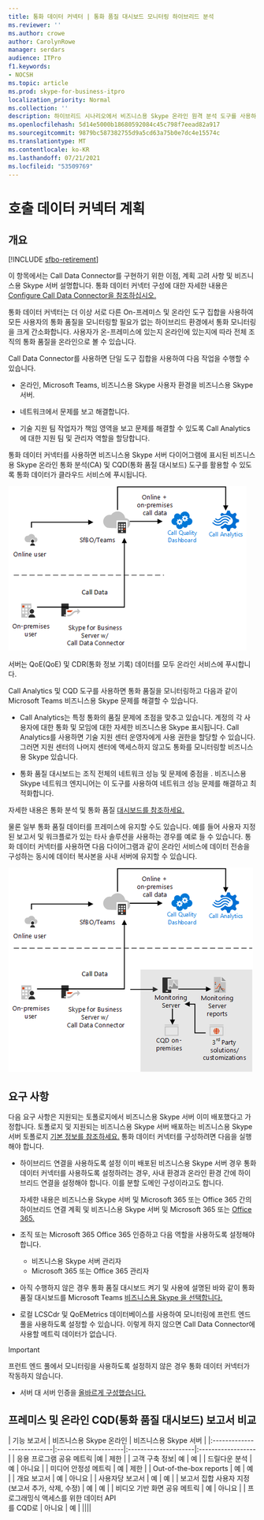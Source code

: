 ```yaml
---
title: 통화 데이터 커넥터 | 통화 품질 대시보드 모니터링 하이브리드 분석
ms.reviewer: ''
ms.author: crowe
author: CarolynRowe
manager: serdars
audience: ITPro
f1.keywords:
- NOCSH
ms.topic: article
ms.prod: skype-for-business-itpro
localization_priority: Normal
ms.collection: ''
description: 하이브리드 시나리오에서 비즈니스용 Skype 온라인 원격 분석 도구를 사용하여 프레미스 구현을 모니터링하는 방법을 간략하게 설명합니다.
ms.openlocfilehash: 5d14e5000b18680592084c45c798f7eead82a917
ms.sourcegitcommit: 9879bc587382755d9a5cd63a75b0e7dc4e15574c
ms.translationtype: MT
ms.contentlocale: ko-KR
ms.lasthandoff: 07/21/2021
ms.locfileid: "53509769"
---
```

# <a name="plan-call-data-connector"></a>호출 데이터 커넥터 계획

## <a name="overview"></a>개요

[!INCLUDE [sfbo-retirement](../../Hub/includes/sfbo-retirement.md)]

이 항목에서는 Call Data Connector를 구현하기 위한 이점, 계획 고려 사항 및 비즈니스용 Skype 서버 설명합니다. 통화 데이터 커넥터 구성에 대한 자세한 내용은 [Configure Call Data Connector을 참조하십시오.](configure-call-data-connector.md)


통화 데이터 커넥터는 더 이상 서로 다른 On-프레미스 및 온라인 도구 집합을 사용하여 모든 사용자의 통화 품질을 모니터링할 필요가 없는 하이브리드 환경에서 통화 모니터링을 크게 간소화합니다. 사용자가 온-프레미스에 있는지 온라인에 있는지에 따라 전체 조직의 통화 품질을 온라인으로 볼 수 있습니다.

Call Data Connector를 사용하면 단일 도구 집합을 사용하여 다음 작업을 수행할 수 있습니다.

- 온라인, Microsoft Teams, 비즈니스용 Skype 사용자 환경을 비즈니스용 Skype 서버.

- 네트워크에서 문제를 보고 해결합니다.

- 기술 지원 팀 작업자가 책임 영역을 보고 문제를 해결할 수 있도록 Call Analytics에 대한 지원 팀 및 관리자 역할을 할당합니다.

통화 데이터 커넥터를 사용하면 비즈니스용 Skype 서버 다이어그램에 표시된 비즈니스용 Skype 온라인 통화 분석(CA) 및 CQD(통화 품질 대시보드) 도구를 활용할 수 있도록 통화 데이터가 클라우드 서비스에 푸시됩니다.

![SfB 클라우드 음성 사서함](../../sfbserver2019/media/call-data-connector-plan-1.png)

서버는 QoE(QoE) 및 CDR(통화 정보 기록) 데이터를 모두 온라인 서비스에 푸시합니다.

Call Analytics 및 CQD 도구를 사용하면 통화 품질을 모니터링하고 다음과 같이 Microsoft Teams 비즈니스용 Skype 문제를 해결할 수 있습니다.

- Call Analytics는 특정 통화의 품질 문제에 초점을 맞추고 있습니다. 계정의 각 사용자에 대한 통화 및 모임에 대한 자세한 비즈니스용 Skype 표시됩니다.  Call Analytics를 사용하면 기술 지원 센터 운영자에게 사용 권한을 할당할 수 있습니다. 그러면 지원 센터의 나머지 센터에 액세스하지 않고도 통화를 모니터링할 비즈니스용 Skype 있습니다.

- 통화 품질 대시보드는 조직 전체의 네트워크 성능 및 문제에 중점을 . 비즈니스용 Skype 네트워크 엔지니어는 이 도구를 사용하여 네트워크 성능 문제를 해결하고 최적화합니다.

자세한 내용은 통화 분석 및 통화 품질 [대시보드를 참조하세요.](/SkypeForBusiness/using-call-quality-in-your-organization/difference-between-call-analytics-and-call-quality-dashboard)

물론 일부 통화 품질 데이터를 프레미스에 유지할 수도 있습니다. 예를 들어 사용자 지정된 보고서 및 워크플로가 있는 타사 솔루션을 사용하는 경우를 예로 들 수 있습니다.  통화 데이터 커넥터를 사용하면 다음 다이어그램과 같이 온라인 서비스에 데이터 전송을 구성하는 동시에 데이터 복사본을 사내 서버에 유지할 수 있습니다.

![SfB 클라우드 음성 사서함](../../sfbserver2019/media/call-data-connector-plan-2.png)

## <a name="requirements"></a>요구 사항

다음 요구 사항은 지원되는 토폴로지에서 비즈니스용 Skype 서버 이미 배포했다고 가정합니다.  토폴로지 및 지원되는 비즈니스용 Skype 서버 배포하는 비즈니스용 Skype 서버 토폴로지 [기본 정보를 참조하세요.](../../SfbServer/plan-your-deployment/topology-basics/topology-basics.md) 통화 데이터 커넥터를 구성하려면 다음을 실행해야 합니다.

- 하이브리드 연결을 사용하도록 설정 이미 배포된 비즈니스용 Skype 서버 경우 통화 데이터 커넥터를 사용하도록 설정하려는 경우, 사내 환경과 온라인 환경 간에 하이브리드 연결을 설정해야 합니다. 이를 분할 도메인 구성이라고도 합니다.

   자세한 내용은 비즈니스용 Skype 서버 [](plan-hybrid-connectivity.md) 및 Microsoft 365 또는 Office 365 간의 하이브리드 연결 계획 및 비즈니스용 Skype 서버 및 Microsoft 365 또는 [Office 365.](configure-hybrid-connectivity.md)

- 조직 또는 Microsoft 365 Office 365 인증하고 다음 역할을 사용하도록 설정해야 합니다.

  - 비즈니스용 Skype 서버 관리자
  - Microsoft 365 또는 Office 365 관리자

- 아직 수행하지 않은 경우 통화 품질 대시보드 켜기 및 사용에 설명된 바와 같이 통화 품질 대시보드를 Microsoft Teams [비즈니스용 Skype 을 선택합니다.](/microsoftteams/turning-on-and-using-call-quality-dashboard)

- 로컬 LCSCdr 및 QoEMetrics 데이터베이스를 사용하여 모니터링에 프런트 엔드 풀을 사용하도록 설정할 수 있습니다. 이렇게 하지 않으면 Call Data Connector에 사용할 메트릭 데이터가 없습니다.

> [!IMPORTANT]
> 프런트 엔드 풀에서 모니터링을 사용하도록 설정하지 않은 경우 통화 데이터 커넥터가 작동하지 않습니다.

- 서버 대 서버 인증을 [올바르게 구성했습니다.](../../SfbServer/manage/authentication/server-to-server-and-partner-applications.md) 

## <a name="comparison-of-on-premises-and-online-call-quality-dashboard-cqd-reports"></a>프레미스 및 온라인 CQD(통화 품질 대시보드) 보고서 비교

| 기능 보고서 | 비즈니스용 Skype 온라인 | 비즈니스용 Skype 서버   |
|:---------------------------|:---------------------|:---------------------|:------------------|
| 응용 프로그램 공유 메트릭 |예 | 제한 |
| 고객 구축 정보| 예 | 예 |
| 드릴다운 분석 | 예 | 아니요 |
| 미디어 안정성 메트릭 | 예 | 제한 |
| Out-of-the-box reports | 예 | 예 |
| 개요 보고서 | 예 | 아니요 |
| 사용자당 보고서 | 예 | 예 |
| 보고서 집합 사용자 지정 <br> (보고서 추가, 삭제, 수정) | 예 | 예 |
| 비디오 기반 화면 공유 메트릭 | 예 | 아니요 |
| 프로그래밍식 액세스를 위한 데이터 API <br> 를 CQD로 | 아니요 | 예 |
||||